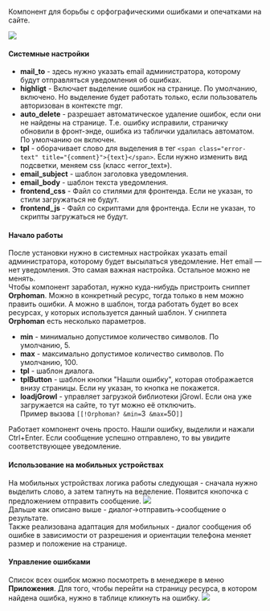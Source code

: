 Компонент для борьбы с орфографическими ошибками и опечатками на сайте.

[![](https://file.modx.pro/files/4/5/6/456757754d258eedb62fb2ee94a91e3f.png)](https://file.modx.pro/files/4/5/6/456757754d258eedb62fb2ee94a91e3f.png)

#### Системные настройки
* **mail_to** - здесь нужно указать email администратора, которому будут отправляться уведомления об ошибках.  
* **highligt** - Включает выделение ошибок на странице. По умолчанию, включено. Но выделение будет работать только, если пользователь авторизован в контексте mgr.  
* **auto_delete** - разрешает автоматическое удаление ошибок, если они не найдены на странице. Т.е. ошибку исправили, страничку обновили в фронт-энде, ошибка из таблички удалилась автоматом. По умолчанию он включен.  
* **tpl** - оборачивает слово для выделения в тег `<span class="error-text" title="{comment}">{text}</span>`. Если нужно изменить вид подсветки, меняем css (класс «error_text»).  
* **email_subject** - шаблон заголовка уведомления.  
* **email_body** - шаблон текста уведомления.  
* **frontend_css** - Файл со стилями для фронтенда. Если не указан, то стили загружаться не будут.
* **frontend_js** - Файл со скриптами для фронтенда. Если не указан, то скрипты загружаться не будут.

#### Начало работы
После установки нужно в системных настройках указать email администратора, которому будет высылаться уведомление. Нет email — нет уведомления. Это самая важная настройка. Остальное можно не менять.  
Чтобы компонент заработал, нужно куда-нибудь пристроить сниппет **Orphoman**. Можно в конкретный ресурс, тогда только в нем можно править ошибки. А можно в шаблон, тогда работать будет во всех ресурсах, у которых используется данный шаблон.
У сниппета **Orphoman** есть несколько параметров. 
* **min** - минимально допустимое количество символов. По умолчанию, 5.
* **max** - максимально допустимое количество символов. По умолчанию, 100.
* **tpl** - шаблон диалога.
* **tplButton** - шаблон кнопки "Нашли ошибку", которая отображается внизу страницы. Если ну указан, то кнопка не покажется.
* **loadjGrowl** - управляет загрузкой библиотеки jGrowl. Если она уже загружается на сайте, то тут можно её отключить.  
Пример вызова `[[!Orphoman? &min=`3` &max=`50`]]`  

Работает компонент очень просто. Нашли ошибку, выделили и нажали Ctrl+Enter. Если сообщение успешно отправлено, то вы увидите соответствующее уведомление.

#### Использование на мобильных устройствах
На мобильных устройствах логика работы следующая - сначала нужно выделить слово, а затем тапнуть на веделение. Появится кнопочка с предложением отправить сообщение.
[![](https://file.modx.pro/files/b/2/1/b21ae634c94ffe1528c4a7b2ff58e2fa.jpg)](https://file.modx.pro/files/b/2/1/b21ae634c94ffe1528c4a7b2ff58e2fa.jpg)  
Дальше как описано выше - диалог->отправить->сообщение о результате.  
Также реализована адаптация для мобильных - диалог сообщения об ошибке в зависимости от разрешения и ориентации телефона меняет размер и положение на странице. 

#### Управление ошибками
Список всех ошибок можно посмотреть в менеджере в меню **Приложения**. Для того, чтобы перейти на страницу ресурса, в котором найдена ошибка, нужно в таблице кликнуть на ошибку. 
[![](https://file.modx.pro/files/2/2/1/221e45255328f3eb91d177ef0c264ec2.png)](https://file.modx.pro/files/2/2/1/221e45255328f3eb91d177ef0c264ec2s.jpg) 
